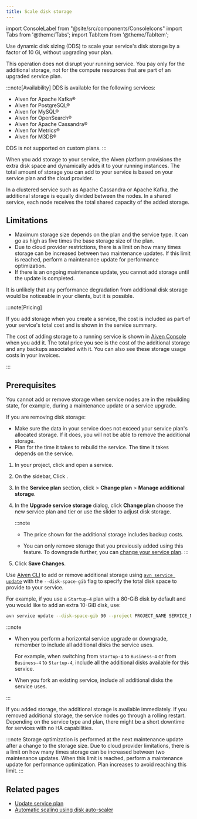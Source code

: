 ```yaml
---
title: Scale disk storage
---
```


import ConsoleLabel from "@site/src/components/ConsoleIcons"
import Tabs from '@theme/Tabs';
import TabItem from '@theme/TabItem';

Use dynamic disk sizing (<abbr>DDS</abbr>) to scale your service's disk storage by a factor of 10 Gi, without upgrading your plan.

This operation does not disrupt your running service. You pay only for the
additional storage, not for the compute resources that are part of an upgraded
service plan.

:::note[Availability]
DDS is available for the following services:

- Aiven for Apache Kafka®
- Aiven for PostgreSQL®
- Aiven for MySQL®
- Aiven for OpenSearch®
- Aiven for Apache Cassandra®
- Aiven for Metrics®
- Aiven for M3DB®

DDS is not supported on custom plans.
:::

When you add storage to your service, the Aiven platform provisions the
extra disk space and dynamically adds it to your running instances. The
total amount of storage you can add to your service is based on your
service plan and the cloud provider.

In a clustered service such as Apache Cassandra or Apache Kafka, the
additional storage is equally divided between the nodes. In a shared
service, each node receives the total shared capacity of the added
storage.

## Limitations

- Maximum storage size depends on the plan and the service type. It
  can go as high as five times the base storage size of the plan.
- Due to cloud provider restrictions, there is a limit on how many
  times storage can be increased between two maintenance updates. If
  this limit is reached, perform a maintenance update for
  performance optimization.
- If there is an ongoing maintenance update, you cannot add storage
  until the update is completed.

It is unlikely that any performance degradation from additional disk
storage would be noticeable in your clients, but it is possible.

:::note[Pricing]

If you add storage when you create a service, the cost is included as
part of your service's total cost and is shown in the service summary.

The cost of adding storage to a running service is shown in [Aiven
Console](https://console.aiven.io/) when you add it. The total price you
see is the cost of the additional storage and any backups associated
with it. You can also see these storage usage costs in your invoices.

:::

## Prerequisites

You cannot add or remove storage when service nodes are in the
rebuilding state, for example, during a maintenance update or a
service upgrade.

If you are removing disk storage:

-   Make sure the data in your service does not exceed your service
    plan's allocated storage. If it does, you will not be able to
    remove the additional storage.
-   Plan for the time it takes to rebuild the service. The time it takes
    depends on the service.


<Tabs groupId="group1">
<TabItem value="console" label="Console" default>

1. In your project, click <ConsoleLabel name="services"/> and open a service.
1. On the sidebar, Click <ConsoleLabel name="service settings"/>.
1. In the **Service plan** section, click <ConsoleLabel name="actions"/> >
   **Change plan** > **Manage additional storage**.
1. In the **Upgrade service storage** dialog, click **Change plan**
   choose the new service plan and tier or use the slider to adjust disk
   storage.

   :::note
   - The price shown for the additional storage includes backup costs.

   - You can only remove storage that you previously added using this
     feature. To downgrade further, you can
     [change your service plan](/docs/platform/howto/scale-services).
   :::

1. Click **Save Changes**.

</TabItem>
<TabItem value="cli" label="CLI">

Use [Aiven CLI](/docs/tools/cli) to add or remove additional storage using
[`avn service update`](/docs/tools/cli/service-cli#avn-cli-service-update) with the
`--disk-space-gib` flag to specify the total disk space to provide to your service.

For example, if you use a
`Startup-4` plan with a 80-GiB disk by default and you would like to add
an extra 10-GiB disk, use:

```bash
avn service update --disk-space-gib 90 --project PROJECT_NAME SERVICE_NAME
```

:::note

-  When you perform a horizontal service upgrade or downgrade,
   remember to include all additional disks the service uses.

   For example, when switching from `Startup-4` to `Business-4` or from
   `Business-4` to `Startup-4`, include all the additional disks
   available for this service.

-  When you fork an existing service, include all additional disks the service uses.

:::

</TabItem>
</Tabs>

If you added storage, the additional storage is available immediately.
If you removed additional storage, the service nodes go through a rolling restart.
Depending on the service type and plan, there might be a short downtime for services with
no HA capabilities.

:::note
Storage optimization is performed at the next maintenance update after a
change to the storage size. Due to cloud provider limitations, there is
a limit on how many times storage can be increased between two
maintenance updates. When this limit is reached, perform a
maintenance update for performance optimization. Plan increases to avoid reaching
this limit.
:::

## Related pages

- [Update service plan](/docs/platform/howto/scale-services)
- [Automatic scaling using disk auto-scaler](/docs/platform/howto/disk-autoscaler)

